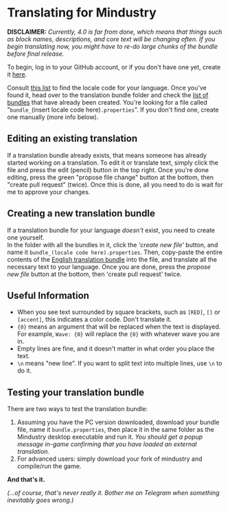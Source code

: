 # Translating for Mindustry

**DISCLAIMER:** *Currently, 4.0 is far from done, which means that things such as block names, descriptions, and core text will be changing often. If you begin translating now, you might have to re-do large chunks of the bundle before final release.*

To begin, log in to your GitHub account, or if you don't have one yet, create it [here](https://github.com/).

Consult [this list](https://www.science.co.il/language/Locale-codes.php) to find the locale code for your language. Once you've found it,
head over to the translation bundle folder and check the [list of bundles](https://github.com/acemany/MindustryV4_reforked/tree/master/core/assets/bundles) that have already been created.
You're looking for a file called "`bundle_`(insert locale code here)`.properties`". If you don't find one, create one manually (more info below).

## Editing an existing translation

If a translation bundle already exists, that means someone has already started working on a translation. To edit it or translate text, simply click the file and press the edit (pencil) button in the top right. Once you're done editing, press the green "propose file change" button at the bottom, then "create pull request" (twice).
Once this is done, all you need to do is wait for me to approve your changes.

## Creating a new translation bundle

If a translation bundle for your language *doesn't* exist, you need to create one yourself.  
In the folder with all the bundles in it, click the *'create new file'* button, and name it `bundle_(locale code here).properties`.
Then, copy-paste the entire contents of the [English translation bundle](https://raw.githubusercontent.com/acemany/MindustryV4_reforked/master/core/assets/bundles/bundle.properties) into the file, and translate all the necessary text to your language.
Once you are done, press the *propose new file* button at the bottom, then 'create pull request' twice.  

## Useful Information

- When you see text surrounded by square brackets, such as `[RED]`, `[]` or `[accent]`, this indicates a color code. Don't translate it.
- `{0}` means an argument that will be replaced when the text is displayed. For example, `Wave: {0}` will replace the `{0}` with whatever wave you are in.
- Empty lines are fine, and it doesn't matter in what order you place the text.
- `\n` means "new line". If you want to split text into multiple lines, use `\n` to do it.

## Testing your translation bundle

There are two ways to test the translation bundle:

1) Assuming you have the PC version downloaded, download your bundle file, name it `bundle.properties`, then place it in the same folder as the Mindustry desktop executable and run it. *You should get a popup message in-game confirming that you have loaded an external translation.*
2) For advanced users: simply download your fork of mindustry and compile/run the game.

**And that's it.**  

*(...of course, that's never really it. Bother me on Telegram when something inevitably goes wrong.)*
